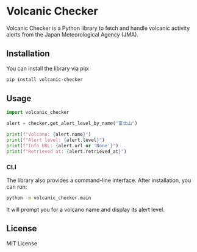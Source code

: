 # Volcanic Checker

Volcanic Checker is a Python library to fetch and handle volcanic activity alerts from the Japan Meteorological Agency (JMA).

## Installation

You can install the library via pip:

```bash
pip install volcanic-checker
```

## Usage

```python
import volcanic_checker 

alert = checker.get_alert_level_by_name("富士山")

print(f"Volcano: {alert.name}")
print(f"Alert level: {alert.level}")
print(f"Info URL: {alert.url or 'None'}")
print(f"Retrieved at: {alert.retrieved_at}")
```

### CLI

The library also provides a command-line interface. After installation, you can run:

```bash
python -m volcanic_checker.main
```

It will prompt you for a volcano name and display its alert level.

## License

MIT License
